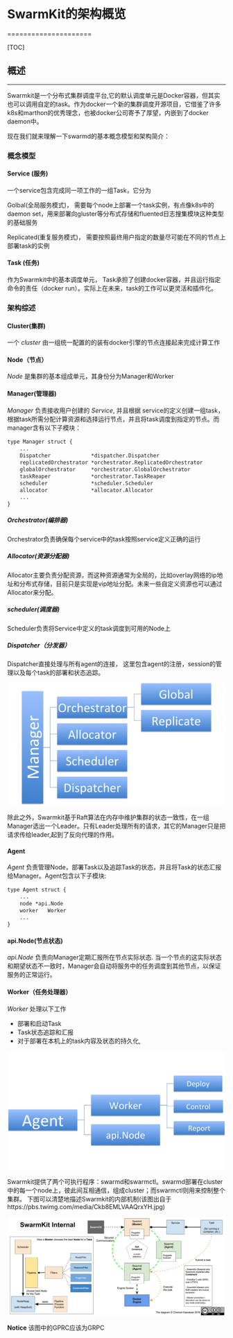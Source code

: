 # SwarmKit的架构概览
=====================

[TOC]

## 概述
-------------
Swarmkit是一个分布式集群调度平台,它的默认调度单元是Docker容器，但其实也可以调用自定的task。作为docker一个新的集群调度开源项目，它借鉴了许多k8s和marthon的优秀理念，也被docker公司寄予了厚望，内嵌到了docker daemon中。

现在我们就来理解一下swarmd的基本概念模型和架构简介：

### 概念模型

#### Service (服务)

一个service包含完成同一项工作的一组Task，它分为

Golbal(全局服务模式)， 需要每个node上部署一个task实例，有点像k8s中的daemon set，用来部署向gluster等分布式存储和fluented日志搜集模块这种类型的基础服务  

Replicated(重复服务模式)， 需要按照最终用户指定的数量尽可能在不同的节点上部署task的实例

#### Task (任务)

作为Swarmkit中的基本调度单元， Task承担了创建docker容器，并且运行指定命令的责任（docker run）。实际上在未来，task的工作可以更灵活和插件化。

### 架构综述

#### Cluster(集群)

一个 _cluster_ 由一组统一配置的的装有docker引擎的节点连接起来完成计算工作

#### Node（节点）

_Node_ 是集群的基本组成单元，其身份分为Manager和Worker

#### Manager(管理器)

_Manager_ 负责接收用户创建的 _Service_, 并且根据 service的定义创建一组task，根据task所需分配计算资源和选择运行节点，并且将task调度到指定的节点。而manager含有以下子模块：

```
type Manager struct {
	...
	Dispatcher             *dispatcher.Dispatcher
	replicatedOrchestrator *orchestrator.ReplicatedOrchestrator
	globalOrchestrator     *orchestrator.GlobalOrchestrator
	taskReaper             *orchestrator.TaskReaper
	scheduler              *scheduler.Scheduler
	allocator              *allocator.Allocator
	...
}
```

##### Orchestrator(编排器)

Orchestrator负责确保每个service中的task按照service定义正确的运行

##### Allocator(资源分配器)

Allocator主要负责分配资源，而这种资源通常为全局的，比如overlay网络的ip地址和分布式存储，目前只是实现是vip地址分配。未来一些自定义资源也可以通过Allocator来分配。

##### scheduler(调度器)

Scheduler负责将Service中定义的task调度到可用的Node上

##### Dispatcher（分发器）

Dispatcher直接处理与所有agent的连接， 这里包含agent的注册，session的管理以及每个task的部署和状态追踪。

![](manager.png)


除此之外，Swarmkit基于Raft算法在内存中维护集群的状态一致性，在一组Manager选出一个Leader。只有Leader处理所有的请求，其它的Manager只是把请求传给leader,起到了反向代理的作用。

#### Agent

_Agent_ 负责管理Node，部署Task以及追踪Task的状态，并且将Task的状态汇报给Manager。Agent包含以下子模块:

```
type Agent struct {
	...
	node *api.Node
	worker   Worker
	...
}
```

#### api.Node(节点状态)

_api.Node_ 负责向Manager定期汇报所在节点实际状态. 当一个节点的这实际状态和期望状态不一致时，Manager会自动将服务中的任务调度到其他节点，以保证服务的正常运行。


#### Worker（任务处理器）

_Worker_ 处理以下工作
* 部署和启动Task
* Task状态追踪和汇报
* 对于部署在本机上的task内容及状态的持久化, 


![](agent.png)

Swarmkit提供了两个可执行程序：swarmd和swarmctl。swarmd部署在cluster中的每一个node上，彼此间互相通信，组成cluster；而swarmctl则用来控制整个集群。 下图可以清楚地描述Swarmkit的内部机制(该图出自于https://pbs.twimg.com/media/Ckb8EMLVAAQrxYH.jpg)

![](swarmkit_arch.jpg)

**Notice** 该图中的GPRC应该为GRPC
